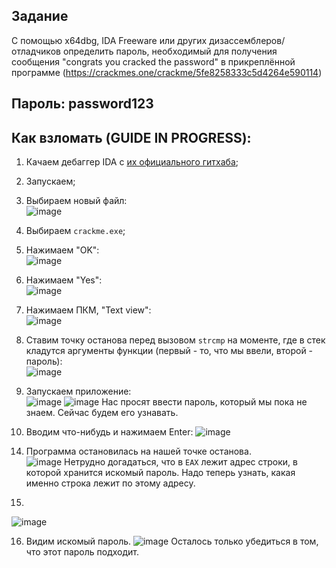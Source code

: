 ## Задание
С помощью x64dbg, IDA Freeware или других дизассемблеров/отладчиков определить пароль, необходимый для получения сообщения "congrats you cracked the password" в прикреплённой программе (https://crackmes.one/crackme/5fe8258333c5d4264e590114)

## Пароль: password123

## Как взломать (GUIDE IN PROGRESS):
1. Качаем дебаггер IDA с [их официального гитхаба](https://github.com/AngelKitty/IDA7.0);

2. Запускаем;

3. Выбираем новый файл:<br>
![image](https://user-images.githubusercontent.com/84042050/168800558-afde2666-ac1e-41cd-be90-bd7711705239.png)

4. Выбираем `crackme.exe`;

5. Нажимаем "OK":<br>
![image](https://user-images.githubusercontent.com/84042050/168800796-23c4a10a-920d-427b-80e1-738bdcca4927.png)

6. Нажимаем "Yes":<br>
![image](https://user-images.githubusercontent.com/84042050/168800877-5ee2b647-daed-409a-ba30-3498cbabfd76.png)

7. Нажимаем ПКМ, "Text view":<br>
![image](https://user-images.githubusercontent.com/84042050/168804613-3356cce0-d649-4bff-97b8-e9a6c0e7db78.png)

8. Ставим точку останова перед вызовом `strcmp` на моменте, где в стек кладутся аргументы функции (первый - то, что мы ввели, второй - пароль):<br> 
![image](https://user-images.githubusercontent.com/84042050/168804809-b400632d-90e3-4709-9f67-8742ffe60585.png)

9. Запускаем приложение:<br>
![image](https://user-images.githubusercontent.com/84042050/168805271-39831080-fe24-45c3-a649-01c9917486c4.png)
![image](https://user-images.githubusercontent.com/84042050/168805415-587e61fb-f0c1-49fa-8f92-6b0e77cdce91.png)
Нас просят ввести пароль, который мы пока не знаем. Сейчас будем его узнавать.

10. Вводим что-нибудь и нажимаем Enter:
![image](https://user-images.githubusercontent.com/84042050/168805522-2689d211-c274-4529-b178-3bb91fde6969.png)
<!-- 
10. Нажимаем ПКМ, "Text view":<br>
![image](https://user-images.githubusercontent.com/84042050/168803279-0de1477e-1a04-4a22-be4a-84e56dcd6044.png)

11. 
![image](https://user-images.githubusercontent.com/84042050/168803468-8c1822c8-abda-479d-839f-887734ffe9fd.png)

12. -->




14. Программа остановилась на нашей точке останова.<br>
![image](https://user-images.githubusercontent.com/84042050/168805575-89f52745-6982-41ff-8d1a-279c2918d235.png)
Нетрудно догадаться, что в `EAX` лежит адрес строки, в которой хранится искомый пароль. Надо теперь узнать, какая именно строка лежит по этому адресу.

15.
![image](https://user-images.githubusercontent.com/84042050/168805725-2e3fc162-6422-488d-8376-474d3274c9ac.png)

16. Видим искомый пароль.
![image](https://user-images.githubusercontent.com/84042050/168805763-bbd40191-083b-417b-8649-e3aee89003dc.png)
Осталось только убедиться в том, что этот пароль подходит.

